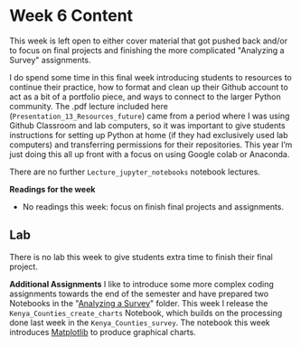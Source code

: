 # Week 6 Content
This week is left open to either cover material that got pushed back and/or to focus on final projects and finishing the more complicated "Analyzing a Survey" assignments.

 I do spend some time in this final week introducing students to resources to continue their practice, how to format and clean up their Github account to act as a bit of a portfolio piece, and ways to connect to the larger Python community. The .pdf lecture included here (`Presentation_13_Resources_future`) came from a period where I was using Github Classroom and lab computers, so it was important to give students instructions for setting up Python at home (if they had exclusively used lab computers) and transferring permissions for their repositories. This year I’m just doing this all up front with a focus on using Google colab or Anaconda.

There are no further `Lecture_jupyter_notebooks` notebook lectures.

**Readings for the week**
- No readings this week: focus on finish final projects and assignments.


## Lab
There is no lab this week to give students extra time to finish their final project.

**Additional Assignments**
I like to introduce some more complex coding assignments towards the end of the semester and have prepared two Notebooks in the "[Analyzing a Survey](https://github.com/Shadrock/online-python-course/tree/master/Analyzing_a_Survey_Assignment)" folder. This week I release the `Kenya_Counties_create_charts` Notebook, which builds on the processing done last week in the `Kenya_Counties_survey`. The notebook this week introduces [Matplotlib](https://matplotlib.org/) to produce graphical charts.  
